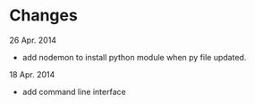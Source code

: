 
Changes
=======

26 Apr. 2014

- add nodemon to install python module when py file updated. 

18 Apr. 2014

- add command line interface

